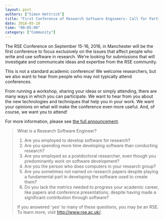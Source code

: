 ```yaml
---
layout: post
authors: ["Simon Hettrick"]
title: "First Conference of Research Software Engineers: Call for Participation"
date: 2016-05-10
time: "00:05:00"
category: ["Community"]
---
```

The RSE Conference on September 15-16, 2016, in Manchester
will be the first conference to focus exclusively on the issues that affect people who write and use software in research.
We're looking for submissions that will investigate and communicate ideas and expertise from the RSE community.

This is not a standard academic conference!
We welcome researchers,
but we also want to hear from people who may not typically attend conferences.

From running a workshop, sharing your ideas or simply attending, there are many ways in which you can participate.
We want to hear from you about the new technologies and techniques that help you in your work.
We want your opinions on what will make the conference even more useful. And, of course, we want you to attend!

For more information,
please see [the full announcement](http://www.software.ac.uk/news/2016-05-09-first-ever-conference-research-software-engineers-call-participation).

> What is a Research Software Engineer?
>
> 1.  Are you employed to develop software for research?
> 1.  Are you spending more time developing software than conducting research?
> 1.  Are you employed as a postdoctoral researcher, even though you predominantly work on software development?
> 1.  Are you the person who does computers in your research group?
> 1.  Are you sometimes not named on research papers despite playing a fundamental part in developing the software used to create them?
> 1.  Do you lack the metrics needed to progress your academic career, like papers and conference presentations,
>     despite having made a significant contribution through software?
>
> If you answered 'yes' to many of these questions, you may be an RSE.
> To learn more, visit <http://www.rse.ac.uk/>.
